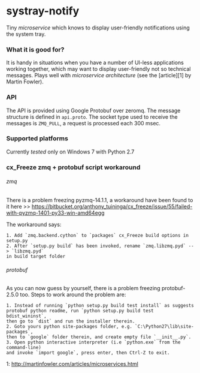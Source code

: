 systray-notify
=============

Tiny *microservice* which knows to display user-friendly notifications using
the system tray.

### What it is good for?

It is handy in situations when you have a number of UI-less applications
working together, which may want to display user-friendly not so technical
messages.
Plays well with *microservice architecture* (see the [article][1] by Martin Fowler).

### API

The API is provided using Google Protobuf over zeromq.
The message structure is defined in `api.proto`.
The socket type used to receive the messages is `ZMQ_PULL`, a request is
processed each 300 msec.

### Supported platforms

Currently *tested* only on Windows 7 with Python 2.7


### cx_Freeze zmq + protobuf script workaround

###### zmq

There is a problem freezing pyzmq-14.1.1, a workaround have been found to it here >>
https://bitbucket.org/anthony_tuininga/cx_freeze/issue/55/failed-with-pyzmq-1401-py33-win-amd64egg

The workaround says:

    1. Add `zmq.backend.cython` to `packages` cx_Freeze build options in setup.py
    2. After `setup.py build` has been invoked, rename `zmq.libzmq.pyd` --> `libzmq.pyd`
    in build target folder

###### protobuf

As you can now guess by yourself, there is a problem freezing protobuf-2.5.0
too. Steps to work around the problem are:

    1. Instead of running `python setup.py build test install` as suggests
    protobuf python readme, run `python setup.py build test bdist_wininst`,
    then go to `dist` and run the installer therein.
    2. Goto yours python site-packages folder, e.g. `C:\Python27\lib\site-packages`,
    then to `google` folder therein, and create empty file `__init__.py`.
    3. Open python interactive interpreter (i.e `python.exe` from the command-line)
    and invoke `import google`, press enter, then Ctrl-Z to exit.

1: http://martinfowler.com/articles/microservices.html
